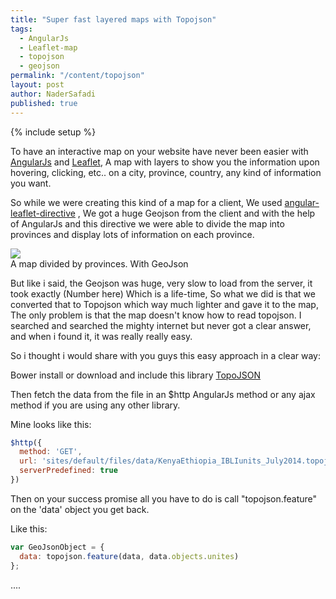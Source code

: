 ```yaml
---
title: "Super fast layered maps with Topojson"
tags:
  - AngularJs
  - Leaflet-map
  - topojson
  - geojson
permalink: "/content/topojson"
layout: post
author: NaderSafadi
published: true
---
```


{% include setup %}

To have an interactive map on your website have never been easier with [AngularJs](https://angularjs.org/) and [Leaflet](http://leafletjs.com/), 
A map with layers to show you the information upon hovering, clicking, etc..  on a city, province, country, any kind of information you want.
 
<!-- more -->

So while we were creating this kind of a map for a client, We used [angular-leaflet-directive](https://github.com/tombatossals/angular-leaflet-directive)
, We got a huge Geojson from the client and with the help of AngularJs and this directive we were able to divide the map into provinces and display lots of information on each province.
 
<div class="thumbnail">
  <img src="{{BASE_PATH}}/assets/images/posts/topojson/ibli1.png">
  <div class="caption">A map divided by provinces. With GeoJson</div>
</div>


But like i said, the Geojson was huge, very slow to load from the server, it took exactly (Number here) Which is a life-time,
So what we did is that we converted that to Topojson which way much lighter and gave it to the map, The only problem is that the map doesn't know how to read topojson.
I searched and searched the mighty internet but never got a clear answer, and when i found it, it was really really easy.

So i thought i would share with you guys this easy approach in a clear way:

Bower install or download and include this library [TopoJSON](https://github.com/mbostock/topojson/)

Then fetch the data from the file in an $http AngularJs method or any ajax method if you are using any other library.

Mine looks like this:

```js
$http({
  method: 'GET',
  url: 'sites/default/files/data/KenyaEthiopia_IBLIunits_July2014.topojson',
  serverPredefined: true
})
```

Then on your success promise all you have to do is call "topojson.feature" on the 'data' object you get back.

Like this:

```js
var GeoJsonObject = {
  data: topojson.feature(data, data.objects.unites)
};
```

....
